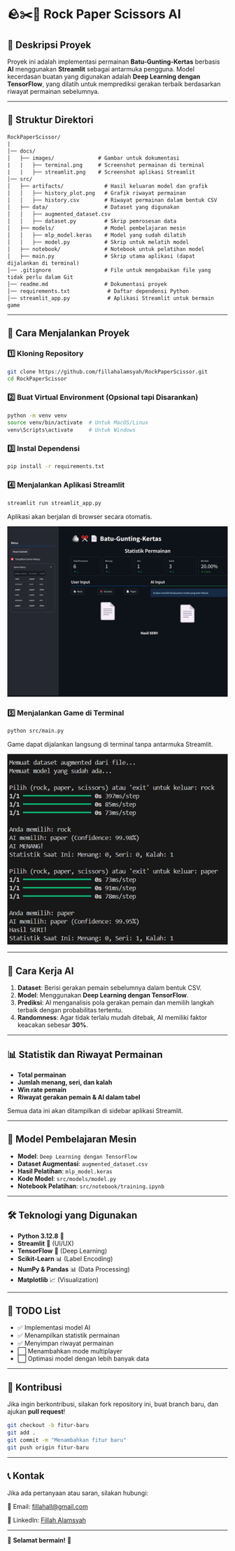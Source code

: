 # 🪨✂️📝 Rock Paper Scissors AI

## 📌 Deskripsi Proyek
Proyek ini adalah implementasi permainan **Batu-Gunting-Kertas** berbasis **AI** menggunakan **Streamlit** sebagai antarmuka pengguna. Model kecerdasan buatan yang digunakan adalah **Deep Learning dengan TensorFlow**, yang dilatih untuk memprediksi gerakan terbaik berdasarkan riwayat permainan sebelumnya.

---

## 💒 Struktur Direktori
```
RockPaperScissor/
|
│── docs/
│   ├── images/              # Gambar untuk dokumentasi
|   |   ├── terminal.png     # Screenshot permainan di terminal
|   |   ├── streamlit.png    # Screenshot aplikasi Streamlit
│── src/
│   ├── artifacts/             # Hasil keluaran model dan grafik
│   │   ├── history_plot.png   # Grafik riwayat permainan
│   │   ├── history.csv        # Riwayat permainan dalam bentuk CSV
│   ├── data/                  # Dataset yang digunakan
│   │   ├── augmented_dataset.csv
│   │   ├── dataset.py         # Skrip pemrosesan data
│   ├── models/                # Model pembelajaran mesin
│   │   ├── mlp_model.keras    # Model yang sudah dilatih
│   │   ├── model.py           # Skrip untuk melatih model
│   ├── notebook/              # Notebook untuk pelatihan model
│   ├── main.py                # Skrip utama aplikasi (dapat dijalankan di terminal)
│── .gitignore                 # File untuk mengabaikan file yang tidak perlu dalam Git
│── readme.md                  # Dokumentasi proyek
│── requirements.txt            # Daftar dependensi Python
│── streamlit_app.py            # Aplikasi Streamlit untuk bermain game
```

---

## 🚀 Cara Menjalankan Proyek

### 1️⃣ **Kloning Repository**
```sh
git clone https://github.com/fillahalamsyah/RockPaperScissor.git
cd RockPaperScissor
```

### 2️⃣ **Buat Virtual Environment (Opsional tapi Disarankan)**
```sh
python -m venv venv
source venv/bin/activate  # Untuk MacOS/Linux
venv\Scripts\activate     # Untuk Windows
```

### 3️⃣ **Instal Dependensi**
```sh
pip install -r requirements.txt
```

### 4️⃣ **Menjalankan Aplikasi Streamlit**
```sh
streamlit run streamlit_app.py
```
Aplikasi akan berjalan di browser secara otomatis.

![Aplikasi Streamlit](docs/images/streamlit.png)


### 5️⃣ **Menjalankan Game di Terminal**
```sh
python src/main.py
```
Game dapat dijalankan langsung di terminal tanpa antarmuka Streamlit.

![Permainan di Terminal](docs/images/terminal.png)

---

## 🧠 Cara Kerja AI
1. **Dataset**: Berisi gerakan pemain sebelumnya dalam bentuk CSV.
2. **Model**: Menggunakan **Deep Learning dengan TensorFlow**.
3. **Prediksi**: AI menganalisis pola gerakan pemain dan memilih langkah terbaik dengan probabilitas tertentu.
4. **Randomness**: Agar tidak terlalu mudah ditebak, AI memiliki faktor keacakan sebesar **30%**.

---

## 📊 Statistik dan Riwayat Permainan
- **Total permainan**
- **Jumlah menang, seri, dan kalah**
- **Win rate pemain**
- **Riwayat gerakan pemain & AI dalam tabel**

Semua data ini akan ditampilkan di sidebar aplikasi Streamlit.

---

## 🤖 Model Pembelajaran Mesin
- **Model**: `Deep Learning dengan TensorFlow`
- **Dataset Augmentasi**: `augmented_dataset.csv`
- **Hasil Pelatihan**: `mlp_model.keras`
- **Kode Model**: `src/models/model.py`
- **Notebook Pelatihan**: `src/notebook/training.ipynb`

---

## 🛠️ Teknologi yang Digunakan
- **Python 3.12.8** 🐍
- **Streamlit** 🎨 (UI/UX)
- **TensorFlow** 🤖 (Deep Learning)
- **Scikit-Learn** 📊 (Label Encoding)
- **NumPy & Pandas** 📊 (Data Processing)
- **Matplotlib** 📈 (Visualization)

---

## 📌 TODO List
- ✅ Implementasi model AI
- ✅ Menampilkan statistik permainan
- ✅ Menyimpan riwayat permainan
- ⬜ Menambahkan mode multiplayer
- ⬜ Optimasi model dengan lebih banyak data

---

## 🤝 Kontribusi
Jika ingin berkontribusi, silakan fork repository ini, buat branch baru, dan ajukan **pull request**!

```sh
git checkout -b fitur-baru
git add .
git commit -m "Menambahkan fitur baru"
git push origin fitur-baru
```

---

## 📞 Kontak
Jika ada pertanyaan atau saran, silakan hubungi:

💎 Email: fillahall@gmail.com

🔗 LinkedIn: [Fillah Alamsyah](https://www.linkedin.com/in/fillah-alamsyah)

---

🌟 **Selamat bermain!** 🎉
